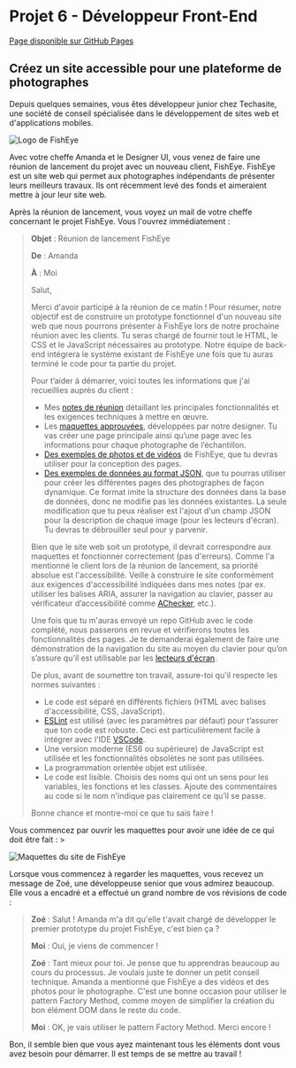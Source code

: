 # Projet 6 - Développeur Front-End

[Page disponible sur GitHub Pages](https://yanntouil.github.io/yanntouil_6_29092021/public/index.html)

## Créez un site accessible pour une plateforme de photographes

Depuis quelques semaines, vous êtes développeur junior chez Techasite, une société de conseil spécialisée dans le développement de sites web et d'applications mobiles.

![Logo de FishEye](https://user.oc-static.com/upload/2020/08/18/15977566540758_15975854296086_image1%20%281%29.png)

Avec votre cheffe Amanda et le Designer UI, vous venez de faire une réunion de lancement du projet avec un nouveau client, FishEye. FishEye est un site web qui permet aux photographes indépendants de présenter leurs meilleurs travaux. Ils ont récemment levé des fonds et aimeraient mettre à jour leur site web. 

Après la réunion de lancement, vous voyez un mail de votre cheffe concernant le projet FishEye. Vous l'ouvrez immédiatement :

> **Objet** : Réunion de lancement FishEye
>
> **De** : Amanda
>
> **À** : Moi
>
> Salut, 
>
> Merci d'avoir participé à la réunion de ce matin ! Pour résumer, notre objectif est de construire un prototype fonctionnel d'un nouveau site web que nous pourrons présenter à FishEye lors de notre prochaine réunion avec les clients. Tu seras chargé de fournir tout le HTML, le CSS et le JavaScript nécessaires au prototype. Notre équipe de back-end intégrera le système existant de FishEye une fois que tu auras terminé le code pour ta partie du projet.
>
> Pour t’aider à démarrer, voici toutes les informations que j'ai recueillies auprès du client :
>
> + Mes [notes de réunion](https://s3.eu-west-1.amazonaws.com/course.oc-static.com/projects/Front-End+V2/P5+Javascript+%26+Accessibility/Notes+de+r%C3%A9union.pdf) détaillant les principales fonctionnalités et les exigences techniques à mettre en œuvre.
> + Les [maquettes approuvées](https://www.figma.com/file/pt8xJxC1QffW4HX16QhGZJ/UI-Design-FishEye-EN-(Copy)?node-id=0%3A1), développées par notre designer. Tu vas créer une page principale ainsi qu’une page avec les informations pour chaque photographe de l’échantillon. 
> + [Des exemples de photos et de vidéos](https://s3-eu-west-1.amazonaws.com/course.oc-static.com/projects/Front-End+V2/P5+Javascript+%26+Accessibility/FishEye_Photos.zip) de FishEye, que tu devras utiliser pour la conception des pages. 
> + [Des exemples de données au format JSON](https://s3-eu-west-1.amazonaws.com/course.oc-static.com/projects/Front-End+V2/P5+Javascript+%26+Accessibility/FishEyeData.json), que tu pourras utiliser pour créer les différentes pages des photographes de façon dynamique. Ce format imite la structure des données dans la base de données, donc ne modifie pas les données existantes. La seule modification que tu peux réaliser est l'ajout d'un champ JSON pour la description de chaque image (pour les lecteurs d'écran). Tu devras te débrouiller seul pour y parvenir.
>
> Bien que le site web soit un prototype, il devrait correspondre aux maquettes et fonctionner correctement (pas d'erreurs). Comme l'a mentionné le client lors de la réunion de lancement, sa priorité absolue est l'accessibilité. Veille à construire le site conformément aux exigences d'accessibilité indiquées dans mes notes (par ex. utiliser les balises ARIA, assurer la navigation au clavier, passer au vérificateur d’accessibilité comme [AChecker](https://achecker.achecks.ca/checker/index.php), etc.).
>
> Une fois que tu m'auras envoyé un repo GitHub avec le code complété, nous passerons en revue et vérifierons toutes les fonctionnalités des pages. Je te demanderai également de faire une démonstration de la navigation du site au moyen du clavier pour qu’on s’assure qu'il est utilisable par les [lecteurs d'écran](https://developer.mozilla.org/en-US/docs/Learn/Tools_and_testing/Cross_browser_testing/Accessibility#Screenreaders).  
>
> De plus, avant de soumettre ton travail, assure-toi qu'il respecte les normes suivantes : 
>
> + Le code est séparé en différents fichiers (HTML avec balises d'accessibilité, CSS, JavaScript).
> + [ESLint](https://eslint.org/) est utilisé (avec les paramètres par défaut) pour t’assurer que ton code est robuste. Ceci est particulièrement facile à intégrer avec l'IDE [VSCode](https://code.visualstudio.com/).
> + Une version moderne (ES6 ou supérieure) de JavaScript est utilisée et les fonctionnalités obsolètes ne sont pas utilisées.
> + La programmation orientée objet est utilisée.
> + Le code est lisible. Choisis des noms qui ont un sens pour les variables, les fonctions et les classes. Ajoute des commentaires au code si le nom n'indique pas clairement ce qu’il se passe. 
>
> Bonne chance et montre-moi ce que tu sais faire !
>

Vous commencez par ouvrir les maquettes pour avoir une idée de ce qui doit être fait : >

![Maquettes du site de FishEye](https://user.oc-static.com/upload/2020/08/18/15977571210897_image2.png)

Lorsque vous commencez à regarder les maquettes, vous recevez un message de Zoé, une développeuse senior que vous admirez beaucoup. Elle vous a encadré et a effectué un grand nombre de vos révisions de code :

> **Zoé** : Salut ! Amanda m'a dit qu'elle t'avait chargé de développer le premier prototype du projet FishEye, c'est bien ça ?
>
> **Moi** : Oui, je viens de commencer !
>
> **Zoé** : Tant mieux pour toi. Je pense que tu apprendras beaucoup au cours du processus. Je voulais juste te donner un petit conseil technique. Amanda a mentionné que FishEye a des vidéos et des photos pour le photographe. C'est une bonne occasion pour utiliser le pattern Factory Method, comme moyen de simplifier la création du bon élément DOM dans le reste du code. 
>
> **Moi** : OK, je vais utiliser le pattern Factory Method. Merci encore !

Bon, il semble bien que vous ayez maintenant tous les éléments dont vous avez besoin pour démarrer.  Il est temps de se mettre au travail !






